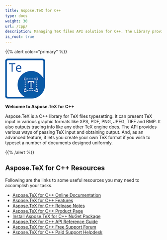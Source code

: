 ```yaml
---
title: Aspose.TeX for C++
type: docs
weight: 30
url: /cpp/
description: Managing TeX files API solution for C++. The Library provides ways to pass TeX input and obtain output and advanced features like creating your own TeX format.
is_root: true
---
```


{{% alert color="primary" %}}

![Aspose.TeX for C++ logo](home-cpp.png)

**Welcome to Aspose.TeX for C++**

Aspose.TeX is a C++ library for TeX files typesetting. It can present TeX input in various graphic formats like XPS, PDF, PNG, JPEG, TIFF and BMP. It also outputs tracing info like any other TeX engine does. The API provides various ways of passing TeX input and obtaining output. And, as an advanced feature, it lets you create your own TeX format if you wish to typeset a number of documents designed uniformly.

{{% /alert %}}

## **Aspose.TeX for C++ Resources**

Following are the links to some useful resources you may need to accomplish your tasks.
- [Aspose.TeX for C++ Online Documentation](/tex/cpp/)
- [Aspose.TeX for C++ Features](/tex/cpp/feature-list/)
- [Aspose.TeX for C++ Release Notes](/tex/cpp/release-notes/)
- [Aspose.TeX for C++ Product Page](https://products.aspose.com/tex/cpp)
- [Install Aspose.TeX for C++ NuGet Package](https://www.nuget.org/packages/Aspose.TeX/)
- [Aspose.TeX for C++ API Reference Guide](https://apireference.aspose.com/tex/cpp)
- [Aspose.TeX for C++ Free Support Forum](https://forum.aspose.com/c/tex)
- [Aspose.TeX for C++ Paid Support Helpdesk](https://helpdesk.aspose.com/)
